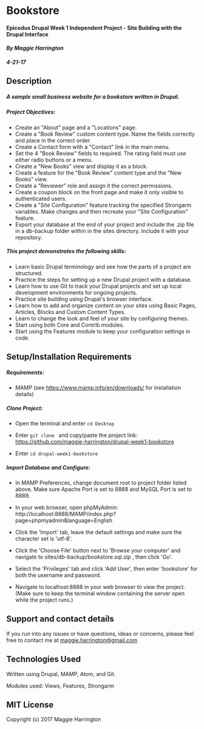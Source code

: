 # Bookstore

#### Epicodus Drupal Week 1 Independent Project - Site Building with the Drupal Interface

#### _By Maggie Harrington_
##### _4-21-17_


## Description

##### _A sample small business website for a bookstore written in Drupal_.

##### Project Objectives:

* Create an "About" page and a "Locations" page.
* Create a "Book Review" custom content type. Name the fields correctly and place in the correct order.
* Create a Contact form with a "Contact" link in the main menu.
* Set the 4 "Book Review" fields to required. The rating field must use either radio buttons or a menu.
* Create a "New Books" view and display it as a block.
* Create a feature for the "Book Review" content type and the "New Books" view.
* Create a "Reviewer" role and assign it the correct permissions.
* Create a coupon block on the front page and make it only visible to authenticated users.
* Create a "Site Configuration" feature tracking the specified Strongarm variables. Make changes and then recreate your "Site Configuration" feature.
* Export your database at the end of your project and include the .zip file in a db-backup folder within in the sites directory. Include it with your repository.

##### This project demonstrates the following skills:

* Learn basic Drupal terminology and see how the parts of a project are structured.
* Practice the steps for setting up a new Drupal project with a database.
* Learn how to use Git to track your Drupal projects and set up local development environments for ongoing projects.
* Practice site building using Drupal's browser interface.
* Learn how to add and organize content on your sites using Basic Pages, Articles, Blocks and Custom Content Types.
* Learn to change the look and feel of your site by configuring themes.
* Start using both Core and Contrib modules.
* Start using the Features module to keep your configuration settings in code.


## Setup/Installation Requirements

##### Requirements:

* MAMP (see https://www.mamp.info/en/downloads/ for installation details)


##### Clone Project:

* Open the terminal and enter `cd Desktop`

* Enter `git clone ` and copy/paste the project link: https://github.com/maggie-harrington/drupal-week1-bookstore

* Enter `cd drupal-week1-bookstore`


##### Import Database and Configure:

* In MAMP Preferences, change document root to project folder listed above. Make sure Apache Port is set to 8888 and MySQL Port is set to 8889.

* In your web browser, open phpMyAdmin: http://localhost:8888/MAMP/index.php?page=phpmyadmin&language=English

* Click the 'Import' tab, leave the default settings and make sure the character set is 'utf-8'.

* Click the 'Choose File' button next to 'Browse your computer' and navigate to sites/db-backup/bookstore.sql.zip , then click 'Go'.

* Select the 'Privileges' tab and click 'Add User', then enter 'bookstore' for both the username and password.

* Navigate to localhost:8888 in your web browser to view the project. (Make sure to keep the terminal window containing the server open while the project runs.)


## Support and contact details

If you run into any issues or have questions, ideas or concerns, please feel free to contact me at maggie.harrington@gmail.com


## Technologies Used

Written using Drupal, MAMP, Atom, and Git.

Modules used: Views, Features, Strongarm


## MIT License

Copyright (c) 2017 Maggie Harrington
